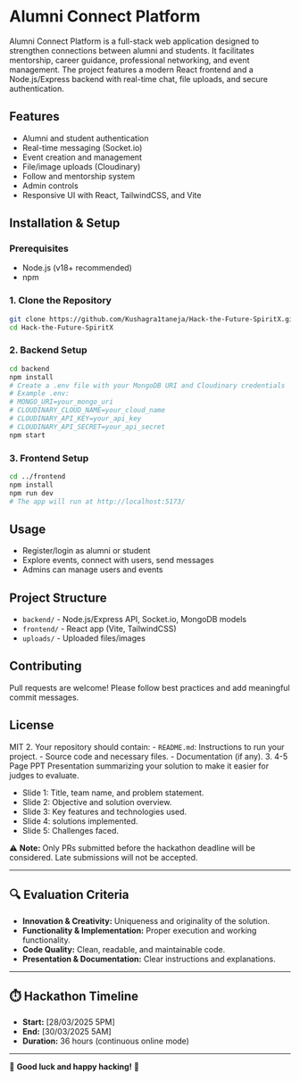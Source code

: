 
# Alumni Connect Platform

Alumni Connect Platform is a full-stack web application designed to strengthen connections between alumni and students. It facilitates mentorship, career guidance, professional networking, and event management. The project features a modern React frontend and a Node.js/Express backend with real-time chat, file uploads, and secure authentication.

## Features
- Alumni and student authentication
- Real-time messaging (Socket.io)
- Event creation and management
- File/image uploads (Cloudinary)
- Follow and mentorship system
- Admin controls
- Responsive UI with React, TailwindCSS, and Vite

## Installation & Setup

### Prerequisites
- Node.js (v18+ recommended)
- npm

### 1. Clone the Repository
```bash
git clone https://github.com/Kushagra1taneja/Hack-the-Future-SpiritX.git
cd Hack-the-Future-SpiritX
```

### 2. Backend Setup
```bash
cd backend
npm install
# Create a .env file with your MongoDB URI and Cloudinary credentials
# Example .env:
# MONGO_URI=your_mongo_uri
# CLOUDINARY_CLOUD_NAME=your_cloud_name
# CLOUDINARY_API_KEY=your_api_key
# CLOUDINARY_API_SECRET=your_api_secret
npm start
```

### 3. Frontend Setup
```bash
cd ../frontend
npm install
npm run dev
# The app will run at http://localhost:5173/
```

## Usage
- Register/login as alumni or student
- Explore events, connect with users, send messages
- Admins can manage users and events

## Project Structure
- `backend/` - Node.js/Express API, Socket.io, MongoDB models
- `frontend/` - React app (Vite, TailwindCSS)
- `uploads/` - Uploaded files/images

## Contributing
Pull requests are welcome! Please follow best practices and add meaningful commit messages.

## License
MIT
2. Your repository should contain:
    - `README.md`: Instructions to run your project.
    - Source code and necessary files.
    - Documentation (if any).
3. 4-5 Page PPT Presentation summarizing your solution to make it easier for judges to evaluate.
   -  Slide 1: Title, team name, and problem statement.
   -  Slide 2: Objective and solution overview.
   -  Slide 3: Key features and technologies used.
   -  Slide 4: solutions implemented.
   -  Slide 5: Challenges faced.

⚠️ **Note:** Only PRs submitted before the hackathon deadline will be considered. Late submissions will not be accepted.

---

## 🔍 **Evaluation Criteria**
- **Innovation & Creativity:** Uniqueness and originality of the solution.
- **Functionality & Implementation:** Proper execution and working functionality.
- **Code Quality:** Clean, readable, and maintainable code.
- **Presentation & Documentation:** Clear instructions and explanations.

---

## ⏱️ **Hackathon Timeline**
- **Start:** [28/03/2025 5PM]
- **End:** [30/03/2025 5AM]
- **Duration:** 36 hours (continuous online mode)

---

🚀 **Good luck and happy hacking!** 🎯
